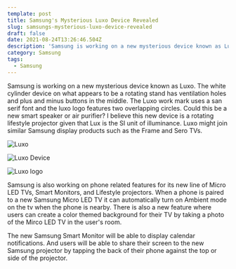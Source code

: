 ```yaml
---
template: post
title: Samsung's Mysterious Luxo Device Revealed
slug: samsungs-mysterious-luxo-device-revealed
draft: false
date: 2021-08-24T13:26:46.504Z
description: 'Samsung is working on a new mysterious device known as Luxo. '
category: Samsung
tags:
  - Samsung
---
```

Samsung is working on a new mysterious device known as Luxo. The white cylinder device on what appears to be a rotating stand has ventilation holes and plus and minus buttons in the middle. The Luxo work mark uses a san serif font and the luxo logo features two overlapping circles. Could this be a new smart speaker or air purifier? I believe this new device is a rotating lifestyle projector given that Lux is the SI unit of illuminance. Luxo might join similar Samsung display products such as the Frame and Sero TVs.

![](/media/screen-shot-2021-08-24-at-10.01.56-am.png "Luxo")

![](/media/img_luxo_complete-2x.png "Luxo Device")

![](/media/core_first_icon_card_t_luxo-3x.png "Luxo logo")

Samsung is also working on phone related features for its new line of Micro LED TVs, Smart Monitors, and Lifestyle projectors. When a phone is paired to a new Samsung Micro LED TV it can automatically turn on Ambient mode on the tv when the phone is nearby. There is also a new feature where users can create a color themed background for their TV by taking a photo of the Mirco LED TV in the user's room.

The new Samsung Smart Monitor will be able to display calendar notifications. And users will be able to share their screen to the new Samsung projector by tapping the back of their phone against the top or side of the projector.
